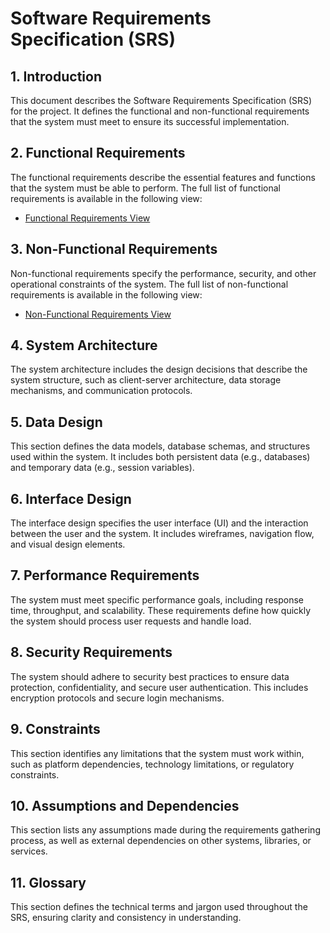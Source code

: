 # Software Requirements Specification (SRS)

## 1. Introduction
This document describes the Software Requirements Specification (SRS) for the project. It defines the functional and non-functional requirements that the system must meet to ensure its successful implementation.

## 2. Functional Requirements
The functional requirements describe the essential features and functions that the system must be able to perform. The full list of functional requirements is available in the following view:

- [Functional Requirements View](https://github.com/orgs/WhiteboardCollab/projects/5/views/7?visibleFields=%5B%22Title%22%2C%22Assignees%22%2C%22Status%22%2C171667321%5D&filterQuery=types%3AFunctional+types%3A)

## 3. Non-Functional Requirements
Non-functional requirements specify the performance, security, and other operational constraints of the system. The full list of non-functional requirements is available in the following view:

- [Non-Functional Requirements View](https://github.com/orgs/WhiteboardCollab/projects/5/views/10?filterQuery=types%3A%22Non-Functional%22+types%3A)

## 4. System Architecture
The system architecture includes the design decisions that describe the system structure, such as client-server architecture, data storage mechanisms, and communication protocols.

## 5. Data Design
This section defines the data models, database schemas, and structures used within the system. It includes both persistent data (e.g., databases) and temporary data (e.g., session variables).

## 6. Interface Design
The interface design specifies the user interface (UI) and the interaction between the user and the system. It includes wireframes, navigation flow, and visual design elements.

## 7. Performance Requirements
The system must meet specific performance goals, including response time, throughput, and scalability. These requirements define how quickly the system should process user requests and handle load.

## 8. Security Requirements
The system should adhere to security best practices to ensure data protection, confidentiality, and secure user authentication. This includes encryption protocols and secure login mechanisms.

## 9. Constraints
This section identifies any limitations that the system must work within, such as platform dependencies, technology limitations, or regulatory constraints.

## 10. Assumptions and Dependencies
This section lists any assumptions made during the requirements gathering process, as well as external dependencies on other systems, libraries, or services.

## 11. Glossary
This section defines the technical terms and jargon used throughout the SRS, ensuring clarity and consistency in understanding.
